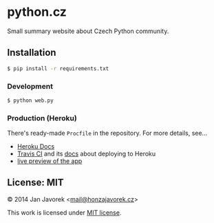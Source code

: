 
# python.cz

Small summary website about Czech Python community.

## Installation

```bash
$ pip install -r requirements.txt
```

### Development

```bash
$ python web.py
```

### Production (Heroku)

There's ready-made `Procfile` in the repository. For more details,
see...

- [Heroku Docs](https://devcenter.heroku.com/articles/getting-started-with-python)
- [Travis CI](https://travis-ci.org/pyvec/python.cz) and its
  [docs](http://docs.travis-ci.com/user/deployment/heroku/) about deploying to Heroku
- [live preview of the app](http://pythoncz.herokuapp.com/)

## License: MIT

© 2014 Jan Javorek &lt;<a
href="mailto:mail&#64;honzajavorek.cz">mail&#64;honzajavorek.cz</a>&gt;

This work is licensed under [MIT license](https://en.wikipedia.org/wiki/MIT_License).
